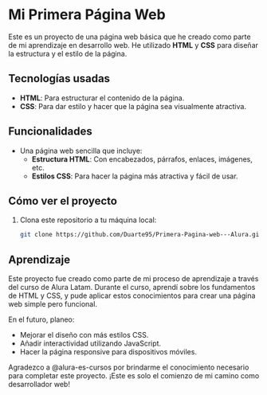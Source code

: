# Mi Primera Página Web

Este es un proyecto de una página web básica que he creado como parte de mi aprendizaje en desarrollo web. He utilizado **HTML** y **CSS** para diseñar la estructura y el estilo de la página.

## Tecnologías usadas

- **HTML**: Para estructurar el contenido de la página.
- **CSS**: Para dar estilo y hacer que la página sea visualmente atractiva.

## Funcionalidades

- Una página web sencilla que incluye:
  - **Estructura HTML**: Con encabezados, párrafos, enlaces, imágenes, etc.
  - **Estilos CSS**: Para hacer la página más atractiva y fácil de usar.

## Cómo ver el proyecto

1. Clona este repositorio a tu máquina local:
   ```bash
   git clone https://github.com/Duarte95/Primera-Pagina-web---Alura.git

## Aprendizaje

Este proyecto fue creado como parte de mi proceso de aprendizaje a través del curso de Alura Latam. Durante el curso, aprendí sobre los fundamentos de HTML y CSS, y pude aplicar estos conocimientos para crear una página web simple pero funcional.

En el futuro, planeo:

- Mejorar el diseño con más estilos CSS.
- Añadir interactividad utilizando JavaScript.
- Hacer la página responsive para dispositivos móviles.

Agradezco a @alura-es-cursos por brindarme el conocimiento necesario para completar este proyecto. ¡Este es solo el comienzo de mi camino como desarrollador web!
